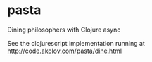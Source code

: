# pasta

Dining philosophers with Clojure async


See the clojurescript implementation running at http://code.akolov.com/pasta/dine.html
